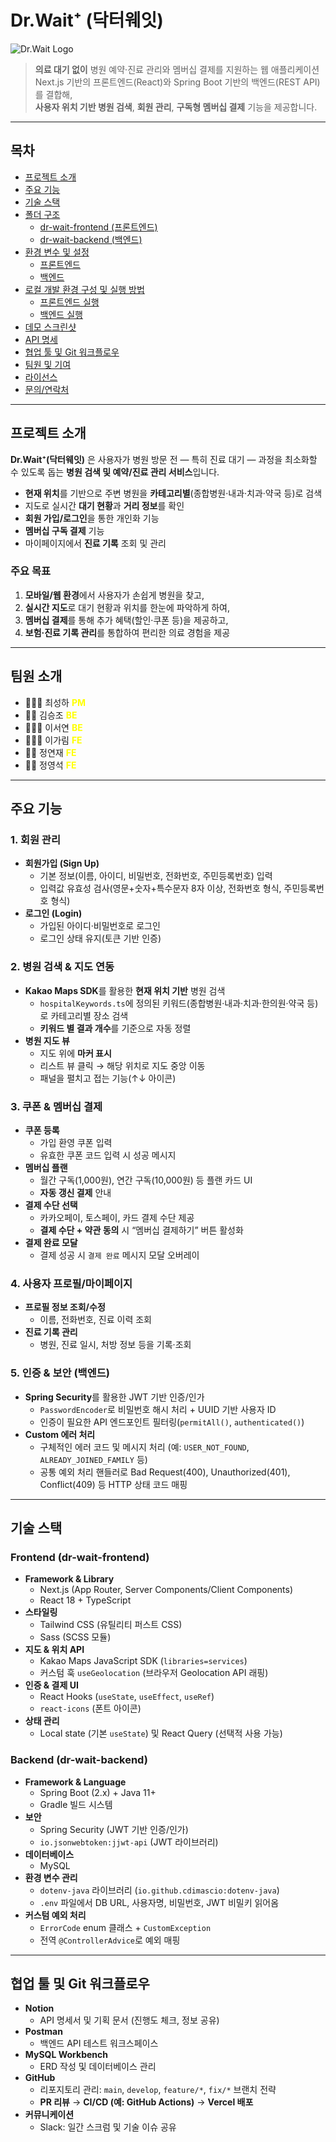 # Dr.Wait⁺ (닥터웨잇)

![Dr.Wait Logo](./public/logo.png)

> **의료 대기 없이** 병원 예약·진료 관리와 멤버십 결제를 지원하는 웹 애플리케이션  
> Next.js 기반의 프론트엔드(React)와 Spring Boot 기반의 백엔드(REST API)를 결합해,  
> **사용자 위치 기반 병원 검색**, **회원 관리**, **구독형 멤버십 결제** 기능을 제공합니다.

---

## 목차

- [프로젝트 소개](#프로젝트-소개)  
- [주요 기능](#주요-기능)  
- [기술 스택](#기술-스택)  
- [폴더 구조](#폴더-구조)  
  - [ dr-wait-frontend (프론트엔드) ](#dr-wait-frontend-프론트엔드)  
  - [ dr-wait-backend (백엔드) ](#dr-wait-backend-백엔드)  
- [환경 변수 및 설정](#환경-변수-및-설정)  
  - [프론트엔드](#프론트엔드)  
  - [백엔드](#백엔드)  
- [로컬 개발 환경 구성 및 실행 방법](#로컬-개발-환경-구성-및-실행-방법)  
  - [프론트엔드 실행](#프론트엔드-실행)  
  - [백엔드 실행](#백엔드-실행)  
- [데모 스크린샷](#데모-스크린샷)  
- [API 명세](#api-명세)  
- [협업 툴 및 Git 워크플로우](#협업-툴-및-git-워크플로우)  
- [팀원 및 기여](#팀원-및-기여)  
- [라이선스](#라이선스)  
- [문의/연락처](#문의연락처)  

---

## 프로젝트 소개

**Dr.Wait⁺(닥터웨잇)** 은 사용자가 병원 방문 전 — 특히 진료 대기 — 과정을 최소화할 수 있도록 돕는 **병원 검색 및 예약/진료 관리 서비스**입니다.  
- **현재 위치**를 기반으로 주변 병원을 **카테고리별**(종합병원·내과·치과·약국 등)로 검색  
- 지도로 실시간 **대기 현황**과 **거리 정보**를 확인  
- **회원 가입/로그인**을 통한 개인화 기능  
- **멤버십 구독 결제** 기능  
- 마이페이지에서 **진료 기록** 조회 및 관리  

### 주요 목표
1. **모바일/웹 환경**에서 사용자가 손쉽게 병원을 찾고,  
2. **실시간 지도**로 대기 현황과 위치를 한눈에 파악하게 하여,  
3. **멤버십 결제**를 통해 추가 혜택(할인·쿠폰 등)을 제공하고,  
4. **보험·진료 기록 관리**를 통합하여 편리한 의료 경험을 제공

---

## 팀원 소개
- 💁🏻‍♀️ 최성하 <strong style="color : yellow;">PM</strong>
- 💁🏻 김승조 <strong style="color : yellow;">BE</strong>
- 💁🏻‍♀️ 이서연 <strong style="color : yellow;">BE</strong>
- 💁🏻‍♀️ 이가림 <strong style="color : yellow;">FE</strong>
- 💁🏻 정연재 <strong style="color : yellow;">FE</strong>
- 💁🏻 정영석 <strong style="color : yellow;">FE</strong>

---

## 주요 기능

### 1. 회원 관리
- **회원가입 (Sign Up)**  
  - 기본 정보(이름, 아이디, 비밀번호, 전화번호, 주민등록번호) 입력  
  - 입력값 유효성 검사(영문+숫자+특수문자 8자 이상, 전화번호 형식, 주민등록번호 형식)  
- **로그인 (Login)**  
  - 가입된 아이디·비밀번호로 로그인  
  - 로그인 상태 유지(토큰 기반 인증)

### 2. 병원 검색 & 지도 연동
- **Kakao Maps SDK**를 활용한 **현재 위치 기반** 병원 검색  
  - `hospitalKeywords.ts`에 정의된 키워드(종합병원·내과·치과·한의원·약국 등)로 카테고리별 장소 검색  
  - **키워드 별 결과 개수**를 기준으로 자동 정렬  
- **병원 지도 뷰**  
  - 지도 위에 **마커 표시**  
  - 리스트 뷰 클릭 → 해당 위치로 지도 중앙 이동  
  - 패널을 펼치고 접는 기능(↑↓ 아이콘)

### 3. 쿠폰 & 멤버십 결제
- **쿠폰 등록**  
  - 가입 환영 쿠폰 입력  
  - 유효한 쿠폰 코드 입력 시 성공 메시지  
- **멤버십 플랜**  
  - 월간 구독(1,000원), 연간 구독(10,000원) 등 플랜 카드 UI  
  - **자동 갱신 결제** 안내  
- **결제 수단 선택**  
  - 카카오페이, 토스페이, 카드 결제 수단 제공  
  - **결제 수단 + 약관 동의** 시 “멤버십 결제하기” 버튼 활성화  
- **결제 완료 모달**  
  - 결제 성공 시 `결제 완료` 메시지 모달 오버레이

### 4. 사용자 프로필/마이페이지
- **프로필 정보 조회/수정**  
  - 이름, 전화번호, 진료 이력 조회  
- **진료 기록 관리**  
  - 병원, 진료 일시, 처방 정보 등을 기록·조회

### 5. 인증 & 보안 (백엔드)
- **Spring Security**를 활용한 JWT 기반 인증/인가  
  - `PasswordEncoder`로 비밀번호 해시 처리 + UUID 기반 사용자 ID  
  - 인증이 필요한 API 엔드포인트 필터링(`permitAll()`, `authenticated()`)  
- **Custom 에러 처리**  
  - 구체적인 에러 코드 및 메시지 처리 (예: `USER_NOT_FOUND`, `ALREADY_JOINED_FAMILY` 등)  
  - 공통 예외 처리 핸들러로 Bad Request(400), Unauthorized(401), Conflict(409) 등 HTTP 상태 코드 매핑  

---

## 기술 스택

### Frontend (dr-wait-frontend)
- **Framework & Library**  
  - Next.js (App Router, Server Components/Client Components)  
  - React 18 + TypeScript  
- **스타일링**  
  - Tailwind CSS (유틸리티 퍼스트 CSS)  
  - Sass (SCSS 모듈)  
- **지도 & 위치 API**  
  - Kakao Maps JavaScript SDK (`libraries=services`)  
  - 커스텀 훅 `useGeolocation` (브라우저 Geolocation API 래핑)  
- **인증 & 결제 UI**  
  - React Hooks (`useState`, `useEffect`, `useRef`)  
  - `react-icons` (폰트 아이콘)  
- **상태 관리**  
  - Local state (기본 `useState`) 및 React Query (선택적 사용 가능)  

### Backend (dr-wait-backend)
- **Framework & Language**  
  - Spring Boot (2.x) + Java 11+  
  - Gradle 빌드 시스템  
- **보안**  
  - Spring Security (JWT 기반 인증/인가)  
  - `io.jsonwebtoken:jjwt-api` (JWT 라이브러리)  
- **데이터베이스**  
  - MySQL
- **환경 변수 관리**  
  - `dotenv-java` 라이브러리 (`io.github.cdimascio:dotenv-java`)  
  - `.env` 파일에서 DB URL, 사용자명, 비밀번호, JWT 비밀키 읽어옴  
- **커스텀 예외 처리**  
  - `ErrorCode` enum 클래스 + `CustomException`  
  - 전역 `@ControllerAdvice`로 예외 매핑

---

## 협업 툴 및 Git 워크플로우

- **Notion**  
  - API 명세서 및 기획 문서 (진행도 체크, 정보 공유)
- **Postman**  
  - 백엔드 API 테스트 워크스페이스
- **MySQL Workbench**  
  - ERD 작성 및 데이터베이스 관리
- **GitHub**  
  - 리포지토리 관리: `main`, `develop`, `feature/*`, `fix/*` 브랜치 전략  
  - **PR 리뷰** → **CI/CD (예: GitHub Actions)** → **Vercel 배포**  
- **커뮤니케이션**  
  - Slack: 일간 스크럼 및 기술 이슈 공유
